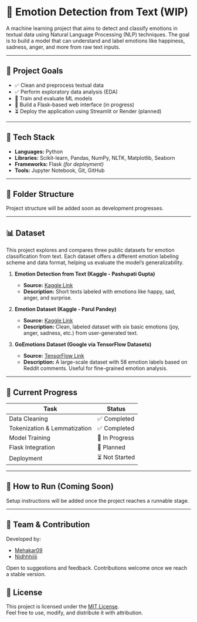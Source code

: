 # 🧠 Emotion Detection from Text (WIP)

A machine learning project that aims to detect and classify emotions in textual data using Natural Language Processing (NLP) techniques. The goal is to build a model that can understand and label emotions like happiness, sadness, anger, and more from raw text inputs.

---

## 📌 Project Goals

- ✅ Clean and preprocess textual data  
- ✅ Perform exploratory data analysis (EDA)  
- 🔄 Train and evaluate ML models  
- 🚧 Build a Flask-based web interface (in progress)  
- ⏳ Deploy the application using Streamlit or Render (planned)

---

## 🧰 Tech Stack

- **Languages:** Python  
- **Libraries:** Scikit-learn, Pandas, NumPy, NLTK, Matplotlib, Seaborn  
- **Frameworks:** Flask *(for deployment)*  
- **Tools:** Jupyter Notebook, Git, GitHub

---

## 📂 Folder Structure

Project structure will be added soon as development progresses.

---

## 📊 Dataset

This project explores and compares three public datasets for emotion classification from text. Each dataset offers a different emotion labeling scheme and data format, helping us evaluate the model’s generalizability.

1. **Emotion Detection from Text (Kaggle - Pashupati Gupta)**  
   - **Source:** [Kaggle Link](https://www.kaggle.com/datasets/pashupatigupta/emotion-detection-from-text)  
   - **Description:** Short texts labeled with emotions like happy, sad, anger, and surprise.

2. **Emotion Dataset (Kaggle - Parul Pandey)**  
   - **Source:** [Kaggle Link](https://www.kaggle.com/datasets/parulpandey/emotion-dataset)  
   - **Description:** Clean, labeled dataset with six basic emotions (joy, anger, sadness, etc.) from user-generated text.

3. **GoEmotions Dataset (Google via TensorFlow Datasets)**  
   - **Source:** [TensorFlow Link](https://www.tensorflow.org/datasets/catalog/goemotions)  
   - **Description:** A large-scale dataset with 58 emotion labels based on Reddit comments. Useful for fine-grained emotion analysis.

---

## 🧪 Current Progress

| Task                          | Status         |
|-------------------------------|----------------|
| Data Cleaning                 | ✅ Completed    |
| Tokenization & Lemmatization | ✅ Completed    |
| Model Training                | 🔄 In Progress  |
| Flask Integration             | 🚧 Planned      |
| Deployment                    | ⏳ Not Started  |

---

## 🚀 How to Run (Coming Soon)

Setup instructions will be added once the project reaches a runnable stage.

---

## 🤝 Team & Contribution

Developed by:
- [Mehakar09](https://github.com/mehakar09)  
- [Nidhhhiiii](https://github.com/Nidhhhiiii)

Open to suggestions and feedback. Contributions welcome once we reach a stable version.

## 📝 License

This project is licensed under the [MIT License](LICENSE).  
Feel free to use, modify, and distribute it with attribution.



     






